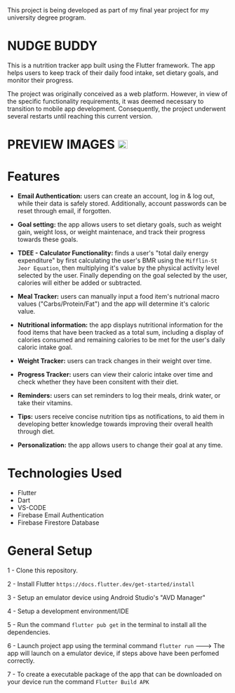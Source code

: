 This project is being developed as part of my final year project for my university degree program. 

# NUDGE BUDDY

This is a nutrition tracker app built using the Flutter framework. The app helps users to keep track of their daily food intake, set dietary goals, and monitor their progress.

The project was originally conceived as a web platform. However, in view of the specific functionality requirements, it was deemed necessary to transition to mobile app development. Consequently, the project underwent several restarts until reaching this current version.


# PREVIEW IMAGES <img src="https://cdn3.emoji.gg/emojis/loading.gif" width = "22px" height="20px" alt="loading">


# Features

- **Email Authentication:** users can create an account, log in & log out, while their data is safely stored. 
Additionally, account passwords can be reset through email, if forgotten. 

- **Goal setting:** 
the app allows users to set dietary goals, such as weight gain, weight loss, or weight maintenace, and track their progress towards these goals.

- **TDEE  - Calculator Functionality:**  finds a user's "total daily energy expenditure" by first calculating the user's BMR using the `Mifflin-St Jeor Equation`, then multiplying it's value by the physical activity level selected by the user. Finally depending on the goal selected by the user, calories will either be added or subtracted. 

- **Meal Tracker:**  users can manually input a food item's nutrional macro values ("Carbs/Protein/Fat") and the app will determine it's caloric value. 

- **Nutritional information:**  the app displays nutritional information for the food items that have been tracked as a total sum, including a display of calories consumed and remaining calories to be met for the user's daily caloric intake goal. 

- **Weight Tracker:**  users can track changes in their weight over time.

- **Progress Tracker:**  users can view their caloric intake over time and check whether they have been consitent with their diet.

- **Reminders:** users can set reminders to log their meals, drink water, or take their vitamins.

- **Tips:** users receive concise nutrition tips as notifications, to aid them in developing better knowledge towards improving their overall health through diet. 

- **Personalization:** the app allows users to change their goal at any time. 
 

# Technologies Used
- Flutter
- Dart
- VS-CODE
- Firebase Email Authentication
- Firebase Firestore Database



# General Setup

1 - Clone this repository.

2 - Install Flutter `https://docs.flutter.dev/get-started/install`

3 - Setup an emulator device using Android Studio's "AVD Manager"

4 - Setup a development environment/IDE

5 - Run the command `flutter pub get` in the terminal to install all the dependencies.

6 - Launch project app using the terminal command `flutter run` ---> The app will launch on a emulator device, if steps above have been perfomed correctly. 

7 - To create a executable package of the app that can be downloaded on your device run the command `Flutter Build APK`
